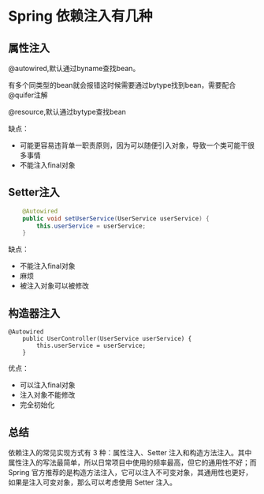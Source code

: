 # Spring 依赖注入有几种

## 属性注入

@autowired,默认通过byname查找bean。

有多个同类型的bean就会报错这时候需要通过bytype找到bean，需要配合@quifer注解

@resource,默认通过bytype查找bean

缺点：

- 可能更容易违背单一职责原则，因为可以随便引入对象，导致一个类可能干很多事情
- 不能注入final对象

## Setter注入

```Java
    @Autowired
    public void setUserService(UserService userService) {
        this.userService = userService;
    } 
```

缺点：

- 不能注入final对象
- 麻烦
- 被注入对象可以被修改

## 构造器注入

```
@Autowired
    public UserController(UserService userService) {
        this.userService = userService;
    }
```

优点：

- 可以注入final对象
- 注入对象不能修改
- 完全初始化

## 总结

依赖注入的常见实现方式有 3 种：属性注入、Setter 注入和构造方法注入。其中属性注入的写法最简单，所以日常项目中使用的频率最高，但它的通用性不好；而 Spring 官方推荐的是构造方法注入，它可以注入不可变对象，其通用性也更好，如果是注入可变对象，那么可以考虑使用 Setter 注入。